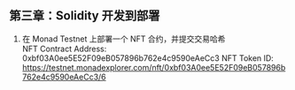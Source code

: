 ## 第三章：Solidity 开发到部署

1. 在 Monad Testnet 上部署一个 NFT 合约，并提交交易哈希  
    NFT Contract Address: 0xbf03A0ee5E52F09eB057896b762e4c9590eAeCc3
	NFT Token ID: https://testnet.monadexplorer.com/nft/0xbf03A0ee5E52F09eB057896b762e4c9590eAeCc3/6

